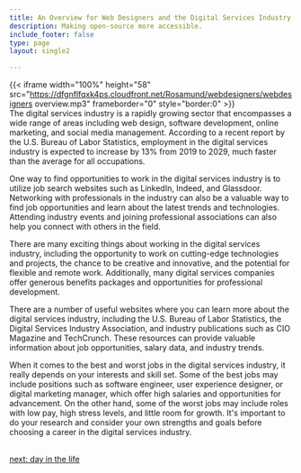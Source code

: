 ```yaml
---
title: An Overview for Web Designers and the Digital Services Industry
description: Making open-source more accessible.
include_footer: false
type: page
layout: single2

---
```


{{< iframe width="100%" height="58" src="https://dfgnflfqxk4ps.cloudfront.net/Rosamund/webdesigners/webdesigners overview.mp3" frameborder="0" style="border:0" >}}<br>
The digital services industry is a rapidly growing sector that encompasses a wide range of areas including web design, software development, online marketing, and social media management. According to a recent report by the U.S. Bureau of Labor Statistics, employment in the digital services industry is expected to increase by 13% from 2019 to 2029, much faster than the average for all occupations.

One way to find opportunities to work in the digital services industry is to utilize job search websites such as LinkedIn, Indeed, and Glassdoor. Networking with professionals in the industry can also be a valuable way to find job opportunities and learn about the latest trends and technologies. Attending industry events and joining professional associations can also help you connect with others in the field.

There are many exciting things about working in the digital services industry, including the opportunity to work on cutting-edge technologies and projects, the chance to be creative and innovative, and the potential for flexible and remote work. Additionally, many digital services companies offer generous benefits packages and opportunities for professional development.

There are a number of useful websites where you can learn more about the digital services industry, including the U.S. Bureau of Labor Statistics, the Digital Services Industry Association, and industry publications such as CIO Magazine and TechCrunch. These resources can provide valuable information about job opportunities, salary data, and industry trends.

When it comes to the best and worst jobs in the digital services industry, it really depends on your interests and skill set. Some of the best jobs may include positions such as software engineer, user experience designer, or digital marketing manager, which offer high salaries and opportunities for advancement. On the other hand, some of the worst jobs may include roles with low pay, high stress levels, and little room for growth. It's important to do your research and consider your own strengths and goals before choosing a career in the digital services industry.

<br>
<a href="https://insights.workdojos.com/webdesigners/day-in-the-life">next: day in the life</a>
</p>